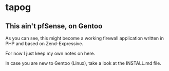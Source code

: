 # tapog
## This ain't pfSense, on Gentoo

As you can see, this might become a working firewall application written in PHP and based on Zend-Expressive.

For now I just keep my own notes on here.

In case you are new to Gentoo (Linux), take a look at the INSTALL.md file.
